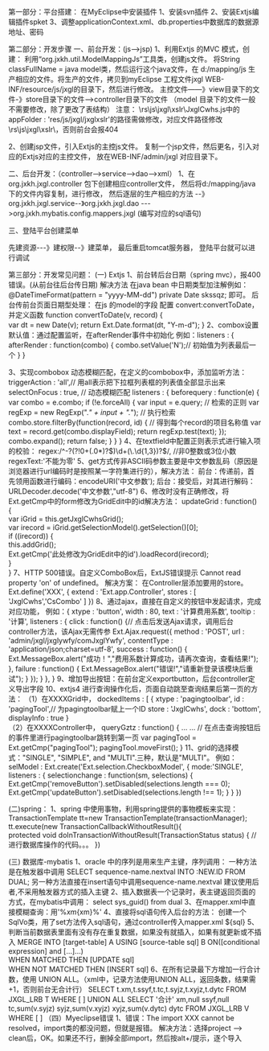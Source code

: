 第一部分：平台搭建：
在MyEclipse中安装插件 
	1、安装svn插件
	2、安装Extjs编辑插件spket
	3、调整applicationContext.xml、db.properties中数据库的数据源地址、密码
	
第二部分：开发步骤
一、前台开发：(js-->jsp)
1、利用Extjs 的MVC 模式，创建：
   利用“org.jxkh.util.ModelMappingJs”工具类，创建js文件。
    将String classFullName = java model类，然后运行这个java文件，在
    d:/mapping/js 生产相应的文件。将生产的文件，拷贝到myEclipse 工程文件jxgl
    WEB-INF/resource/js/jxgl的目录下，然后进行修改。
    主控文件——》view目录下的文件-》store目录下的文件-->controller目录下的文件 
    （model 目录下的文件一般不需要修改，除了更改了表结构）
  注意： \rs\js\jxgl\xslr\JxglCwhs.js中的appFolder : 
   	'res/js/jxgl/jxglxslr'的路径需做修改，对应文件路径修改\rs\js\jxgl\xslr\，否则前台会报404

2、创建jsp文件，引入Extjs的主控js文件。
  复制一个jsp文件，然后更名，引入对应的Extjs对应的主控文件，
  放在WEB-INF/admin/jxgl 对应目录下。

二、后台开发：（controller-->service-->dao-->xml）
 1、在org.jxkh.jxgl.controller 包下创建相应controller文件，
 然后将d:/mapping/java下的文件内容复制，进行修改，
 然后逐层的生产相应的方法 --》org.jxkh.jxgl.service--》org.jxkh.jxgl.dao
 --->org.jxkh.mybatis.config.mappers.jxgl (编写对应的sql语句)


三、登陆平台创建菜单

先建资源---》建权限--》建菜单， 最后重启tomcat服务器，
登陆平台就可以进行调试

第三部分：开发常见问题：
(一) Extjs
  1、前台转后台日期（spring mvc），报400错误。(从前台往后台传日期)
  解决方法 在java bean 中日期类型加注解例如：
   @DateTimeFormat(pattern = "yyyy-MM-dd")
    private Date skssqz;
    即可。
    后台传前台页面日期型处理：
 在js 的model的字段 配置 convert:convertToDate，
 并定义函数
 function convertToDate(v, record) {        
		var dt = new Date(v);
        return Ext.Date.format(dt, "Y-m-d");
        }
 2、combox设置默认值：通过配置监听，在afterRender事件中初始化
  例如：listeners : {
			afterRender : function(combo) {
				combo.setValue('N');// 初始值为列表最后一个
			}
		}
		
 3、实现combobox 动态模糊匹配，在定义的combobox中，添加监听方法：
	triggerAction : 'all',// 用all表示把下拉框列表框的列表值全部显示出来
	selectOnFocus : true,
	// 动态模糊匹配
	listeners : {
		beforequery : function(e) {
			var combo = e.combo;
			if (!e.forceAll) {
				var input = e.query;
				// 检索的正则
				var regExp = new RegExp(".*" + input + ".*");
				// 执行检索
				combo.store.filterBy(function(record, id) {
					// 得到每个record的项目名称值
					var text = record.get(combo.displayField);
					return regExp.test(text);
				});
				combo.expand();
				return false;
			}
		}
	}
 4、在textfield中配置正则表示式进行输入项的校验：
	regex:/^-?(?!0+(\.0*)?$)\d+(\.\d{1,3})?$/,  //非0整数或3位小数
	regexText:'不能为零'
 5、get方式传非ASCII码参数主要是中文参数乱码（原因是浏览器进行url编码时是按照某一字符集进行的），解决方法：
  		前台：传递前，首先领用函数进行编码：encodeURI('中文参数');
  		后台：接受后，对其进行解码：URLDecoder.decode('中文参数',"utf-8")
 6、修改时没有正确修改，将Ext.getCmp中的form修改为GridEdit中的id解决方法：
	updateGrid : function() {                                                     
		var iGrid = this.getJxglCwhsGrid();                                             
		var irecord = iGrid.getSelectionModel().getSelection()[0];                  
		if ((irecord)) {                                                            
			            this.addGrid();	                                              
			            Ext.getCmp('此处修改为GridEdit中的id').loadRecord(irecord);                   
				     }                                                                  
	}
7、HTTP 500错误。自定义ComboBox后，ExtJS错误提示 Cannot read property 'on' of undefined。 
	解决方案：  在Controller层添加要用的store。
	Ext.define('XXX', {
 		extend : 'Ext.app.Controller',
 		stores : [ 'JxglCwhs','CsCombo' ]
 		})
8、通过ajax，直接在自定义的按钮中发起请求，完成对应功能，
例如：{
			xtype : 'button',
			width : 80,
			text : '计算费用系数',
			tooltip : '计算',
			listeners : {
				click : function() {// 点击后发送Ajax请求，调用后台controller方法，该Ajax无需传参
					Ext.Ajax.request({
						method : 'POST',
						url : 'admin/jxgl/jxglywfy/comJxglYwfy',
						contentType : 'application/json;charset=utf-8',
						success : function() {
							Ext.MessageBox.alert("成功！","费用系数计算成功，请再次查询，查看结果!");
						},
						failure : function() {
							Ext.MessageBox.alert("错误!","请重新登录该模块后重试");
						}
					});
				}
			},
		}
9、增加导出按钮：在前台定义exportbutton，后台controller定义导出字段
10、extjs4 进行查询操作化后，页面自动跳至查询结果后第一页的方法：
（1）在XXXXGrid中，
	dockedItems : [ {
		xtype : 'pagingtoolbar',
		id : 'pagingTool',// 为pagingtoolbar赋上一个ID
		store : 'JxglCwhs',
		dock : 'bottom',
		displayInfo : true
	}		
（2）在XXXXController中，
	queryGztz : function() {
		…
		…
		// 在点击查询按钮后的事件里进行pagingtoolbar跳转到第一页
		var pagingTool = Ext.getCmp("pagingTool");
		pagingTool.moveFirst();
	}
11、grid的选择模式："SINGLE", "SIMPLE", and "MULTI".三种，默认是"MULTI"。
例如：selModel : Ext.create('Ext.selection.CheckboxModel', {
		mode:'SINGLE',
		listeners : {
			selectionchange : function(sm, selections) {
				Ext.getCmp('removeButton').setDisabled(selections.length === 0);
				Ext.getCmp('updateButton').setDisabled(selections.length !== 1);
			}
		}
	})	
	
(二)spring：
1、spring 中使用事物，利用spring提供的事物模板来实现：
  TransactionTemplate tt=new TransactionTemplate(transactionManager);
	  tt.execute(new TransactionCallbackWithoutResult(){	
	  protected void doInTransactionWithoutResult(TransactionStatus status) {
                // 进行数据库操作的代码。。。
 })
 
(三) 数据库-mybatis
1、oracle 中的序列是用来生产主键，序列调用：
一种方法是在触发器中调用 SELECT  sequence-name.nextval INTO :NEW.ID FROM DUAL;
另一种方法直接在insert语句中调用sequence-name.nextval
建议使用后者,不采用触发器方式的插入主键
2、插入数据表一个记录时，表主键返回页面的方式，在mybatis中调用：
<selectKey keyProperty="id" resultType="String" order ="BEFORE">
    select sys_guid() from dual    </selectKey>
3、在mapper.xml中直接模糊查询：用'%${xm}%'代替#{xm}：and XM LIKE '%${xm}%'
4、直接将sql语句传入后台的方法：
创建一个SqlVo类，用了set方法传入sql语句，通过controller传入mapper.xml
<update id="comJxglYwfy" parameterType="org.jxkh.jxgl.model.SqlVo">
		${sql}    </update>
5、判断当前数据表里面有没有存在重复数据，如果没有就插入，如果有就更新或不插入
	MERGE INTO [target-table] A USING [source-table sql] B ON([conditional expression] and [...]...)  
	WHEN MATCHED THEN  [UPDATE sql]  
	WHEN NOT MATCHED THEN  [INSERT sql] 
6、在所有记录最下方增加一行合计数，使用 UNION ALL。（xml中，记录方法使用UNION ALL，返回条数，结果需+1，否则前台无合计行）
	SELECT t.xm,t.ssyf,t.tc,t.syjz,t.xyjz,t.dytc
	FROM JXGL_LRB T WHERE [ ]
	UNION ALL
	SELECT '合计' xm,null ssyf,null tc,sum(v.syjz) syjz,sum(v.xyjz) xyjz,sum(v.dytc) dytc
	FROM JXGL_LRB V WHERE [ ]
（四）Myeclipse错误
1、错误：The import XXX cannot be resolved，import类的都没问题，但就是报错。
	解决方法：选择project --> clean后，OK。如果还不行，删掉全部import，然后按alt+/提示，逐个导入    
